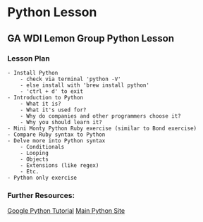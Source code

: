 # Python Lesson

## GA WDI Lemon Group Python Lesson


### Lesson Plan
	- Install Python
		- check via terminal 'python -V'
		- else install with 'brew install python'
		- 'ctrl + d' to exit
	- Introduction to Python
		- What it is?
		- What it's used for?
		- Why do companies and other programmers choose it?
		- Why you should learn it?
	- Mini Monty Python Ruby exercise (similar to Bond exercise)
	- Compare Ruby syntax to Python
	- Delve more into Python syntax
		- Conditionals
		- Looping
		- Objects 
		- Extensions (like regex)
		- Etc.
	- Python only exercise

### Further Resources:
[Google Python Tutorial](http://docs.python.org/library)
[Main Python Site](http://www.python.org)
	
	
